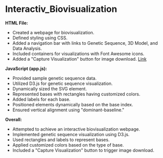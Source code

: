 # Interactiv_Biovisualization
**HTML File:**
- Created a webpage for biovisualization.
- Defined styling using CSS.
- Added a navigation bar with links to Genetic Sequence, 3D Model, and Data Analysis.
- Included containers for visualizations with Font Awesome icons.
- Added a "Capture Visualization" button for image download.
[Link](http://127.0.0.1:3000/Visualization/.html)

**JavaScript (app.js):**
- Provided sample genetic sequence data.
- Utilized D3.js for genetic sequence visualization.
- Dynamically sized the SVG element.
- Represented bases with rectangles having customized colors.
- Added labels for each base.
- Positioned elements dynamically based on the base index.
- Ensured vertical alignment using "dominant-baseline."

**Overall:**
- Attempted to achieve an interactive biovisualization webpage.
- Implemented genetic sequence visualization using D3.js.
- Used rectangles and labels to represent bases.
- Applied customized colors based on the type of base.
- Included a "Capture Visualization" button to trigger image download.
